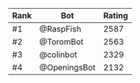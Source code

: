 Rank|Bot|Rating
---|---|---
#1|@RaspFish|2587
#2|@ToromBot|2563
#3|@colinbot|2329
#4|@OpeningsBot|2132
